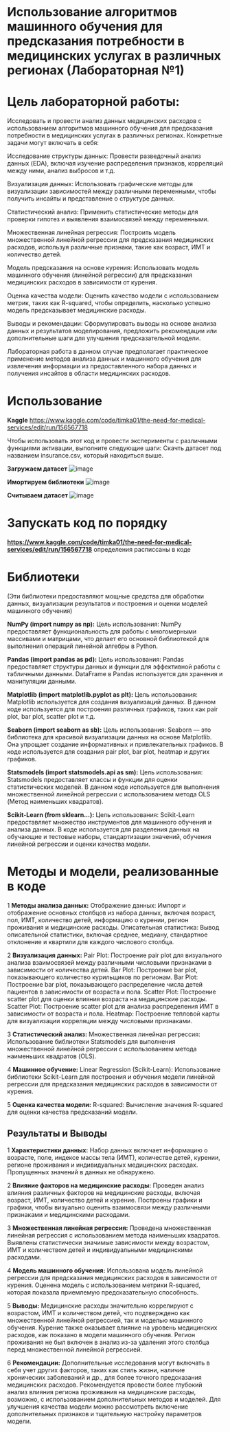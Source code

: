 # Использование алгоритмов машинного обучения для предсказания потребности в медицинских услугах в различных регионах (Лабораторная №1)

# Цель лабораторной работы:
Исследовать и провести анализ данных медицинских расходов с использованием алгоритмов машинного обучения для предсказания потребности в медицинских услугах в различных регионах. Конкретные задачи могут включать в себя:

Исследование структуры данных: Провести разведочный анализ данных (EDA), включая изучение распределения признаков, корреляций между ними, анализ выбросов и т.д.

Визуализация данных: Использовать графические методы для визуализации зависимостей между различными переменными, чтобы получить инсайты и представление о структуре данных.

Статистический анализ: Применить статистические методы для проверки гипотез и выявления взаимосвязей между переменными.

Множественная линейная регрессия: Построить модель множественной линейной регрессии для предсказания медицинских расходов, используя различные признаки, такие как возраст, ИМТ и количество детей.

Модель предсказания на основе курения: Использовать модель машинного обучения (линейной регрессии) для предсказания медицинских расходов в зависимости от курения.

Оценка качества модели: Оценить качество модели с использованием метрик, таких как R-squared, чтобы определить, насколько успешно модель предсказывает медицинские расходы.

Выводы и рекомендации: Сформулировать выводы на основе анализа данных и результатов моделирования, предложить рекомендации или дополнительные шаги для улучшения предсказательной модели.

Лабораторная работа в данном случае предполагает практическое применение методов анализа данных и машинного обучения для извлечения информации из предоставленного набора данных и получения инсайтов в области медицинских расходов.
# Использование
**Kaggle**
https://www.kaggle.com/code/timka01/the-need-for-medical-services/edit/run/156567718

Чтобы использовать этот код и провести эксперименты с различными функциями активации, выполните следующие шаги:
Скачть датасет под названием insurance.csv, который находиться выше.

**Загружаем датасет**
![image](https://github.com/TimerbaevF/-/assets/114729066/64ec34c8-2d97-4311-8cce-cac243685ce7)

**Имортируем библиотеки**
![image](https://github.com/TimerbaevF/-/assets/114729066/a845ee8f-4981-4d17-90f7-0c8c19cc5755)

**Считываем датасет**
![image](https://github.com/TimerbaevF/-/assets/114729066/ea17d3a6-bd45-4f82-b88b-4a3cf3735e35)

# Запускать код по порядку
**https://www.kaggle.com/code/timka01/the-need-for-medical-services/edit/run/156567718**
определения расписсаны в коде
# Библиотеки
(Эти библиотеки предоставляют мощные средства для обработки данных, визуализации результатов и построения и оценки моделей машинного обучения)

  **NumPy (import numpy as np):**
Цель использования: NumPy предоставляет функциональность для работы с многомерными массивами и матрицами, что делает его основной библиотекой для выполнения операций линейной алгебры в Python.

  **Pandas (import pandas as pd):**
Цель использования: Pandas предоставляет структуры данных и функции для эффективной работы с табличными данными. DataFrame в Pandas используется для хранения и манипуляции данными.

  **Matplotlib (import matplotlib.pyplot as plt):**
Цель использования: Matplotlib используется для создания визуализаций данных. В данном коде используется для построения различных графиков, таких как pair plot, bar plot, scatter plot и т.д.

  **Seaborn (import seaborn as sb):**
Цель использования: Seaborn — это библиотека для красивой визуализации данных на основе Matplotlib. Она упрощает создание информативных и привлекательных графиков. В коде используется для создания pair plot, bar plot, heatmap и других графиков.

  **Statsmodels (import statsmodels.api as sm):**
Цель использования: Statsmodels предоставляет классы и функции для оценки статистических моделей. В данном коде используется для выполнения множественной линейной регрессии с использованием метода OLS (Метод наименьших квадратов).

  **Scikit-Learn (from sklearn...):**
Цель использования: Scikit-Learn предоставляет множество инструментов для машинного обучения и анализа данных. В коде используется для разделения данных на обучающие и тестовые наборы, стандартизации значений, обучения линейной регрессии и оценки качества модели.
# Методы и модели, реализованные в коде

 1 **Методы анализа данных:**
Отображение данных: Импорт и отображение основных столбцов из набора данных, включая возраст, пол, ИМТ, количество детей, информацию о курении, регион проживания и медицинские расходы.
Описательная статистика: Вывод описательной статистики, включая среднее, медиану, стандартное отклонение и квартили для каждого числового столбца.

 2 **Визуализация данных:**
Pair Plot: Построение pair plot для визуального анализа взаимосвязей между различными числовыми признаками в зависимости от количества детей.
Bar Plot: Построение bar plot, показывающего количество курильщиков по регионам.
Bar Plot: Построение bar plot, показывающего распределение числа детей пациентов в зависимости от возраста и пола.
Scatter Plot: Построение scatter plot для оценки влияния возраста на медицинские расходы.
Scatter Plot: Построение scatter plot для анализа распределения ИМТ в зависимости от возраста и пола.
Heatmap: Построение тепловой карты для визуализации корреляции между числовыми признаками.

 3 **Статистический анализ:**
Множественная линейная регрессия: Использование библиотеки Statsmodels для выполнения множественной линейной регрессии с использованием метода наименьших квадратов (OLS).

 4 **Машинное обучение:**
Linear Regression (Scikit-Learn): Использование библиотеки Scikit-Learn для построения и обучения модели линейной регрессии для предсказания медицинских расходов в зависимости от курения.

 5 **Оценка качества модели:**
R-squared: Вычисление значения R-squared для оценки качества предсказаний модели.
## Результаты и Выводы

1 **Характеристики данных:**
Набор данных включает информацию о возрасте, поле, индексе массы тела (ИМТ), количестве детей, курении, регионе проживания и индивидуальных медицинских расходах.
Пропущенных значений в данных не обнаружено.

2 **Влияние факторов на медицинские расходы:**
Проведен анализ влияния различных факторов на медицинские расходы, включая возраст, ИМТ, количество детей и курение.
Построены графики и графики, чтобы визуально оценить взаимосвязи между различными признаками и медицинскими расходами.

3 **Множественная линейная регрессия:**
Проведена множественная линейная регрессия с использованием метода наименьших квадратов.
Выявлены статистически значимые зависимости между возрастом, ИМТ и количеством детей и индивидуальными медицинскими расходами.

4 **Модель машинного обучения:**
Использована модель линейной регрессии для предсказания медицинских расходов в зависимости от курения.
Оценена модель с использованием метрики R-squared, которая показала приемлемую предсказательную способность.

5 **Выводы:**
Медицинские расходы значительно коррелируют с возрастом, ИМТ и количеством детей, что подтверждено как множественной линейной регрессией, так и моделью машинного обучения.
Курение также оказывает влияние на уровень медицинских расходов, как показано в модели машинного обучения.
Регион проживания не был включен в анализ из-за удаления этого столбца перед множественной линейной регрессией.

6 **Рекомендации:**
Дополнительные исследования могут включать в себя учет других факторов, таких как стиль жизни, наличие хронических заболеваний и др., для более точного предсказания медицинских расходов.
Рекомендуется провести более глубокий анализ влияния региона проживания на медицинские расходы, возможно, с использованием дополнительных методов и моделей.
Для улучшения качества модели можно рассмотреть включение дополнительных признаков и тщательную настройку параметров модели.

